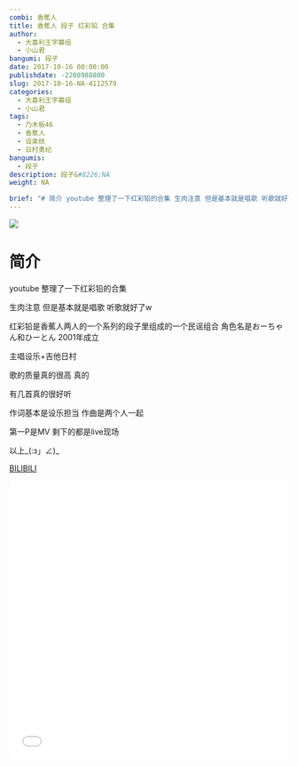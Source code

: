 ```yaml
---
combi: 香蕉人
title: 香蕉人 段子 红彩铅 合集
author: 
  - 大喜利王字幕组
  - 小山君
bangumi: 段子
date: 2017-10-16 00:00:00
publishdate: -2208988800
slug: 2017-10-16-NA-4112579
categories: 
  - 大喜利王字幕组
  - 小山君
tags: 
  - 乃木板46
  - 香蕉人
  - 设楽统
  - 日村勇纪
bangumis: 
  - 段子
description: 段子&#8226;NA
weight: NA

brief: "# 简介 youtube 整理了一下红彩铅的合集 生肉注意 但是基本就是唱歌 听歌就好了w 红彩铅是香蕉人两人的一个系列的段子里组成的一个民谣组合 角色名是おーちゃん和ひーとん 2001年成立 主唱设乐+吉他日村 歌的质量真的很高 真的 有几首真的很好听 作词基本是设乐担当 作曲是两个人一起 第一P是MV 剩下的都是live现场 以上_(:з」∠)_"
---
```


![](https://i.imgur.com/TDR0egi.jpg)

# 简介  
youtube 整理了一下红彩铅的合集


生肉注意 但是基本就是唱歌 听歌就好了w


红彩铅是香蕉人两人的一个系列的段子里组成的一个民谣组合 角色名是おーちゃん和ひーとん 2001年成立


主唱设乐+吉他日村


歌的质量真的很高 真的


有几首真的很好听


作词基本是设乐担当 作曲是两个人一起


第一P是MV 剩下的都是live现场


以上_(:з」∠)_




  [BILIBILI](https://www.bilibili.com/video/av4112579/)


<div class="vcontainer">  <iframe class='video' src="//www.bilibili.com/blackboard/player.html?aid=4112579" width="100%" height="500" frameborder="0" allowfullscreen="allowfullscreen"></iframe></div>
